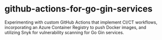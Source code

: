 # github-actions-for-go-gin-services
Experimenting with custom GitHub Actions that implement CI/CT workflows, incorporating an Azure Container Registry to push Docker images, and utilizing Snyk for vulnerability scanning for Go Gin services.
